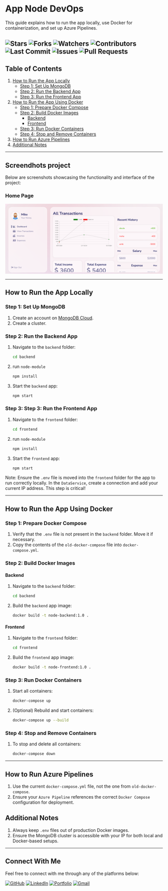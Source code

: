 # App Node DevOps

This guide explains how to run the app locally, use Docker for containerization, and set up Azure Pipelines.

![Stars](https://img.shields.io/github/stars/AlaBenAchour/CICD_DevopsApp)
![Forks](https://img.shields.io/github/forks/AlaBenAchour/CICD_DevopsApp)
![Watchers](https://img.shields.io/github/watchers/AlaBenAchour/CICD_DevopsApp)
![Contributors](https://img.shields.io/github/contributors/AlaBenAchour/CICD_DevopsApp)
![Last Commit](https://img.shields.io/github/last-commit/AlaBenAchour/CICD_DevopsApp)
![Issues](https://img.shields.io/github/issues/AlaBenAchour/CICD_DevopsApp)
![Pull Requests](https://img.shields.io/github/issues-pr/AlaBenAchour/CICD_DevopsApp)
---

## Table of Contents
1. [How to Run the App Locally](#how-to-run-the-app-locally)
   - [Step 1: Set Up MongoDB](#step-1-set-up-mongodb)
   - [Step 2: Run the Backend App](#step-2-run-the-backend-app)
   - [Step 3: Run the Frontend App](#step-3-run-the-frontend-app)
2. [How to Run the App Using Docker](#how-to-run-the-app-using-docker)
   - [Step 1: Prepare Docker Compose](#step-1-prepare-docker-compose)
   - [Step 2: Build Docker Images](#step-2-build-docker-images)
     - [Backend](#backend)
     - [Frontend](#frontend)
   - [Step 3: Run Docker Containers](#step-3-run-docker-containers)
   - [Step 4: Stop and Remove Containers](#step-4-stop-and-remove-containers)
3. [How to Run Azure Pipelines](#how-to-run-azure-pipelines)
4. [Additional Notes](#additional-notes)

---

## Screendhots project

Below are screenshots showcasing the functionality and interface of the project:

### Home Page
![Home Page](Demo/home.png)


---

## How to Run the App Locally

### Step 1: Set Up MongoDB

1. Create an account on [MongoDB Cloud](https://www.mongodb.com/cloud).
2. Create a cluster.

### Step 2: Run the Backend App

1. Navigate to the `backend` folder:

   ```bash
   cd backend

2. run `node-module`

    ```bash
    npm install

3. Start the `backend` app:

    ```bash
   npm start

### Step 3: Step 3: Run the Frontend App

1. Navigate to the `frontend` folder:

   ```bash
   cd frontend 

2. run `node-module`

    ```bash
    npm install

3. Start the `frontend` app:

   ```bash
   npm start

Note: Ensure the `.env` file is moved into the `frontend` folder for the app to run correctly locally.
In the `DataService`, create a connection and add your current IP address. This step is critical!

----

## How to Run the App Using Docker

### Step 1: Prepare Docker Compose

1. Verify that the `.env` file is not present in the `backend` folder. Move it if necessary.
2. Copy the contents of the `old-docker-compose` file into `docker-compose.yml`.

### Step 2: Build Docker Images

#### Backend

1. Navigate to the `backend` folder:

   ```bash
   cd backend

2. Build the `backend` app image:
    ```bash
   docker build -t node-backend:1.0 .

#### Frontend

1. Navigate to the `frontend` folder:

   ```bash
   cd frontend

2. Build the `frontend` app image:

    ```bash
   docker build -t node-frontend:1.0 .

### Step 3: Run Docker Containers

1. Start all containers:

   ```bash
   docker-compose up

2. (Optional) Rebuild and start containers:

    ```bash
   docker-compose up --build

### Step 4: Stop and Remove Containers

1. To stop and delete all containers:

    ```bash
   docker-compose down

----


## How to Run Azure Pipelines

1. Use the current `docker-compose.yml` file, not the one from `old-docker-compose`.
2. Ensure your `Azure Pipeline` references the correct `Docker Compose` configuration for deployment.


## Additional Notes

1. Always keep `.env` files out of production Docker images.
2. Ensure the MongoDB cluster is accessible with your IP for both local and Docker-based setups.

---

## Connect With Me

Feel free to connect with me through any of the platforms below:

[![GitHub](https://img.shields.io/badge/GitHub-AlaBenAchour-black?style=for-the-badge&logo=github)](https://github.com/AlaBenAchour)
[![LinkedIn](https://img.shields.io/badge/LinkedIn-AlaBenAchour-blue?style=for-the-badge&logo=linkedin)](https://www.linkedin.com/in/alabenachour/)
[![Portfolio](https://img.shields.io/badge/Portfolio-AlaBenAchour-green?style=for-the-badge&logo=google-chrome)](https://benachour-ala.vercel.app/)
[![Gmail](https://img.shields.io/badge/Email-alabenachour97@gmail.com-red?style=for-the-badge&logo=gmail)](mailto:alabenachour97@gmail.com)
